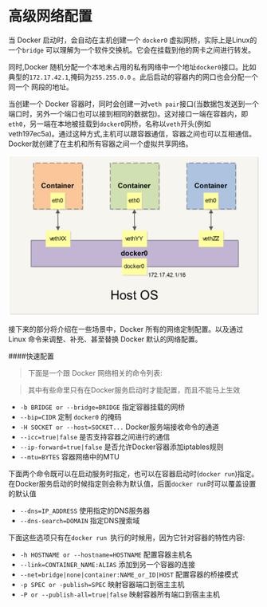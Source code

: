 高级网络配置
=====================

当 Docker 启动时，会自动在主机创建一个 `docker0` 虚拟网桥，实际上是Linux的一个`bridge` 可以理解为一个软件交换机。它会在挂载到他的网卡之间进行转发。

同时,Docker 随机分配一个本地未占用的私有网络中一个地址`docker0`接口。比如典型的`172.17.42.1`,掩码为`255.255.0.0` 。此后启动的容器内的网口也会分配一个同一个 网段的地址。

当创建一个 Docker 容器时，同时会创建一对`veth pair`接口(当数据包发送到一个端口时，另外一个端口也可以接到相同的数据包)。这对接口一端在容器内，即`eth0`，另一端在本地被挂载到`docker0`网桥，名称以`veth`开头(例如veth197ec5a)。通过这种方式,主机可以跟容器通信，容器之间也可以互相通信。Docker就创建了在主机和所有容器之间一个虚拟共享网络。

![Docker网络](_images/Docker网络.png)

接下来的部分将介绍在一些场景中，Docker 所有的网络定制配置。以及通过 Linux 命令来调整、补充、甚至替换 Docker 默认的网络配置。

####快速配置

>下面是一个跟 Docker 网络相关的命令列表:

>其中有些命里只有在Docker服务启动时才能配置，而且不能马上生效

* `-b BRIDGE or --bridge=BRIDGE` 指定容器挂载的网桥
* `--bip=CIDR` 定制 `docker0` 的掩码
* `-H SOCKET or --host=SOCKET...`  Docker服务端接收命令的通道
* `--icc=true|false` 是否支持容器之间进行的通信
* `--ip-forward=true|false` 是否允许Docker容器添加iptables规则
* `--mtu=BYTES` 容器网络中的MTU

下面两个命令既可以在启动服务时指定，也可以在容器启动时(`docker run`)指定。在Docker服务启动的时候指定则会称为默认值，后面`docker run`时可以覆盖设置的默认值

* `--dns=IP_ADDRESS`  使用指定的DNS服务器
* `--dns-search=DOMAIN` 指定DNS搜索域

下面这些选项只有在`docker run `执行的时候用，因为它针对容器的特性内容:

* `-h HOSTNAME or --hostname=HOSTNAME` 配置容器主机名
* `--link=CONTAINER_NAME:ALIAS` 添加到另一个容器的连接
* `--net=bridge|none|container:NAME_or_ID|HOST` 配置容器的桥接模式
* `-p SPEC or -publish=SPEC` 映射容器端口到宿主主机
* `-P or --publish-all=true|false` 映射容器所有端口到宿主主机


